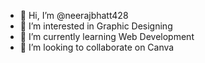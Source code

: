 - 👋 Hi, I’m @neerajbhatt428
- 👀 I’m interested in Graphic Designing
- 🌱 I’m currently learning Web Development
- 💞️ I’m looking to collaborate on Canva
